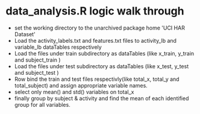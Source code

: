 # data_analysis.R logic walk through
* set the working directory to the unarchived package home 'UCI HAR Dataset'
* Load the activity_labels.txt and features.txt files to activity_lb and variable_lb dataTables respectively
* Load the files under train subdirectory as dataTables (like x_train, y_train and subject_train ) 
* Load the files under test subdirectory as dataTables (like x_test, y_test and subject_test )
* Row bind the train and test files respectivly(like total_x, total_y and total_subject) and assign appropriate variable names.
* select only mean() and std() variables on total_x 
* finally group by subject & activity and find the mean of each identified group for all variables.

